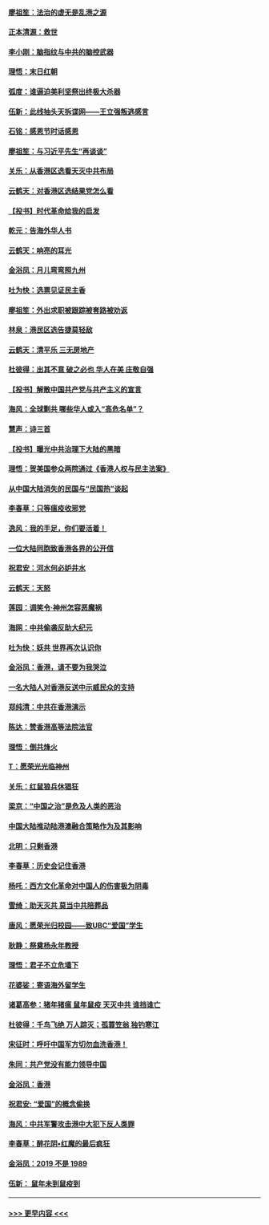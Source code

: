 #### [廖祖笙：法治的虚无是乱港之源](../pages/nsc993/n11690605.md?t=11300844) 
#### [正本清源：救世](../pages/nsc993/n11689134.md?t=11300844) 
#### [李小刚：脑指纹与中共的脑控武器](../pages/nsc993/n11688900.md?t=11300844) 
#### [理悟：末日红朝](../pages/nsc993/n11688829.md?t=11300844) 
#### [弧度：谁逼迫美利坚祭出终极大杀器](../pages/nsc993/n11688735.md?t=11300844) 
#### [伍新：此线抽头天拆谍网——王立强叛逃感言](../pages/nsc993/n11687981.md?t=11300844) 
#### [石铭：感恩节时话感恩](../pages/nsc993/n11687568.md?t=11300844) 
#### [廖祖笙：与习近平先生“再谈谈”](../pages/nsc993/n11687005.md?t=11300844) 
#### [关乐：从香港区选看天灭中共布局](../pages/nsc993/n11686647.md?t=11300844) 
#### [云鹤天：对香港区选结果党怎么看](../pages/nsc993/n11686216.md?t=11300844) 
#### [【投书】时代革命给我的启发](../pages/nsc993/n11684287.md?t=11300844) 
#### [乾元：告海外华人书](../pages/nsc993/n11684044.md?t=11300844) 
#### [云鹤天：响亮的耳光](../pages/nsc993/n11684254.md?t=11300844) 
#### [金浴凤：月儿弯弯照九州](../pages/nsc993/n11684231.md?t=11300844) 
#### [吐为快：选票见证民主香](../pages/nsc993/n11684206.md?t=11300844) 
#### [廖祖笙：外出求职被跟踪被套路被劝返](../pages/nsc993/n11683874.md?t=11300844) 
#### [林泉：港民区选告捷莫轻敌](../pages/nsc993/n11683930.md?t=11300844) 
#### [云鹤天：清平乐 三无房地产](../pages/nsc993/n11681521.md?t=11300844) 
#### [杜彼得：出其不意 破之必也 华人在美 庄敬自强](../pages/nsc993/n11679554.md?t=11300844) 
#### [【投书】解散中国共产党与共产主义的宣言](../pages/nsc993/n11679177.md?t=11300844) 
#### [海风：全球剿共 哪些华人或入“高危名单”？](../pages/nsc993/n11678617.md?t=11300844) 
#### [慧声：诗三首](../pages/nsc993/n11678848.md?t=11300844) 
#### [【投书】曝光中共治理下大陆的黑暗](../pages/nsc993/n11678674.md?t=11300844) 
#### [理悟：贺美国参众两院通过《香港人权与民主法案》](../pages/nsc993/n11678104.md?t=11300844) 
#### [从中国大陆消失的民国与“民国热”谈起](../pages/nsc993/n11678075.md?t=11300844) 
#### [李春草：只等瘟疫收邪党](../pages/nsc993/n11677308.md?t=11300844) 
#### [逸风：我的手足，你们要活着！](../pages/nsc993/n11676352.md?t=11300844) 
#### [一位大陆同胞致香港各界的公开信](../pages/nsc993/n11675761.md?t=11300844) 
#### [祝君安：河水何必妒井水](../pages/nsc993/n11675746.md?t=11300844) 
#### [云鹤天：天怒](../pages/nsc993/n11675718.md?t=11300844) 
#### [莲园：调笑令‧神州怎容恶魔祸](../pages/nsc993/n11675648.md?t=11300844) 
#### [海网：中共偷袭反助大纪元](../pages/nsc993/n11673515.md?t=11300844) 
#### [吐为快：妖共 世界再次认识你](../pages/nsc993/n11673506.md?t=11300844) 
#### [金浴凤：香港，请不要为我哭泣](../pages/nsc993/n11673248.md?t=11300844) 
#### [一名大陆人对香港反送中示威民众的支持](../pages/nsc993/n11672615.md?t=11300844) 
#### [郑纯清：中共在香港演示](../pages/nsc993/n11670539.md?t=11300844) 
#### [陈达：赞香港高等法院法官](../pages/nsc993/n11669542.md?t=11300844) 
#### [理悟：倒共烽火](../pages/nsc993/n11668844.md?t=11300844) 
#### [T：愿荣光光临神州](../pages/nsc993/n11668421.md?t=11300844) 
#### [关乐：红鼠狼兵休猖狂](../pages/nsc993/n11668378.md?t=11300844) 
#### [梁京：“中国之治”是危及人类的恶治](../pages/nsc993/n11668328.md?t=11300844) 
#### [中国大陆推动陆港澳融合策略作为及其影响](../pages/nsc993/n11668157.md?t=11300844) 
#### [北明：只剩香港](../pages/nsc993/n11668002.md?t=11300844) 
#### [李春草：历史会记住香港](../pages/nsc993/n11667927.md?t=11300844) 
#### [杨吒：西方文化革命对中国人的伤害极为阴毒](../pages/nsc993/n11664521.md?t=11300844) 
#### [雪绮：助天灭共 莫当中共陪葬品](../pages/nsc993/n11662650.md?t=11300844) 
#### [唐风：愿荣光归校园——致UBC“爱国”学生](../pages/nsc993/n11662194.md?t=11300844) 
#### [耿静：祭奠杨永年教授](../pages/nsc993/n11662514.md?t=11300844) 
#### [理悟：君子不立危墙下](../pages/nsc993/n11662172.md?t=11300844) 
#### [花婆娑：寄语海外留学生](../pages/nsc993/n11662121.md?t=11300844) 
#### [诸葛高参：猪年猪瘟 鼠年鼠疫 天灭中共 谁挡谁亡](../pages/nsc993/n11661980.md?t=11300844) 
#### [杜彼得：千鸟飞绝 万人踪灭；孤蓑笠翁 独钓寒江](../pages/nsc993/n11661170.md?t=11300844) 
#### [宋征时：呼吁中国军方切勿血洗香港！](../pages/nsc993/n11415318.md?t=11300844) 
#### [朱同：共产党没有能力领导中国](../pages/nsc993/n11660421.md?t=11300844) 
#### [金浴凤：香港](../pages/nsc993/n11660419.md?t=11300844) 
#### [祝君安: “爱国”的概念偷换](../pages/nsc993/n11659706.md?t=11300844) 
#### [海风：中共军警攻击港中大犯下反人类罪](../pages/nsc993/n11659632.md?t=11300844) 
#### [李春草：醉花阴•红魔的最后疯狂](../pages/nsc993/n11659287.md?t=11300844) 
#### [金浴凤：2019 不是 1989](../pages/nsc993/n11657663.md?t=11300844) 
#### [伍新： 鼠年未到鼠疫到](../pages/nsc993/n11655098.md?t=11300844) 

----
#### [ >>> 更早内容 <<< ](../indexes/nsc993-earlier.md)
